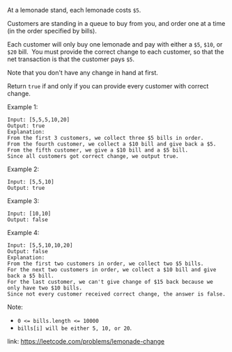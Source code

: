 At a lemonade stand, each lemonade costs `$5`.

Customers are standing in a queue to buy from you, and order one at a time (in the order specified by bills).

Each customer will only buy one lemonade and pay with either a `$5`, `$10`, or `$20` bill.  You must provide the correct change to each customer, so that the net transaction is that the customer pays `$5`.

Note that you don't have any change in hand at first.

Return `true` if and only if you can provide every customer with correct change.



Example 1:

```
Input: [5,5,5,10,20]
Output: true
Explanation:
From the first 3 customers, we collect three $5 bills in order.
From the fourth customer, we collect a $10 bill and give back a $5.
From the fifth customer, we give a $10 bill and a $5 bill.
Since all customers got correct change, we output true.
```

Example 2:

```
Input: [5,5,10]
Output: true
```

Example 3:

```
Input: [10,10]
Output: false
```

Example 4:

```
Input: [5,5,10,10,20]
Output: false
Explanation:
From the first two customers in order, we collect two $5 bills.
For the next two customers in order, we collect a $10 bill and give back a $5 bill.
For the last customer, we can't give change of $15 back because we only have two $10 bills.
Since not every customer received correct change, the answer is false.
```

Note:

- `0 <= bills.length <= 10000`
- `bills[i] will be either 5, 10, or 20`.

link: https://leetcode.com/problems/lemonade-change

